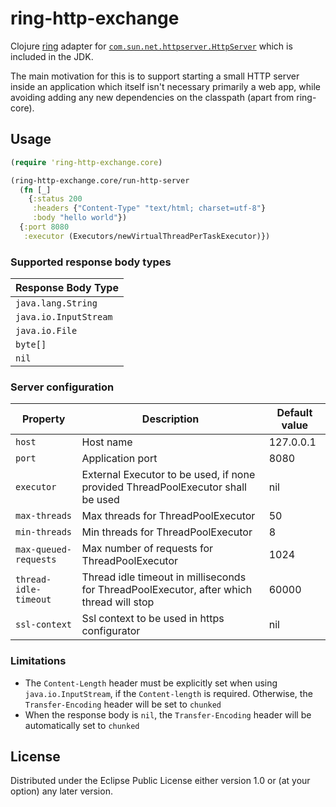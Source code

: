 # ring-http-exchange

Clojure [ring](https://github.com/ring-clojure/ring) adapter for
[
`com.sun.net.httpserver.HttpServer`](https://docs.oracle.com/javase/8/docs/jre/api/net/httpserver/spec/com/sun/net/httpserver/HttpServer.html)
which is included in the JDK.

The main motivation for this is to support starting a small HTTP
server inside an application which itself isn't necessary primarily a
web app, while avoiding adding any new dependencies on the classpath
(apart from ring-core).

## Usage

``` clojure
(require 'ring-http-exchange.core)

(ring-http-exchange.core/run-http-server
  (fn [_]
    {:status 200
     :headers {"Content-Type" "text/html; charset=utf-8"}
     :body "hello world"})
  {:port 8080
   :executor (Executors/newVirtualThreadPerTaskExecutor)})
```

### Supported response body types

| Response Body Type    | 
|-----------------------|
| `java.lang.String`    |
| `java.io.InputStream` |
| `java.io.File`        |
| `byte[]`              |
| `nil`                 |

### Server configuration

| Property              | Description                                                                              | Default value |
|-----------------------|------------------------------------------------------------------------------------------|---------------|
| `host`                | Host name                                                                                | 127.0.0.1     | 
| `port`                | Application port                                                                         | 8080          |
| `executor`            | External Executor to be used, if none provided  ThreadPoolExecutor shall be used         | nil           |
| `max-threads`         | Max threads for ThreadPoolExecutor                                                       | 50            |
| `min-threads`         | Min threads for ThreadPoolExecutor                                                       | 8             |
| `max-queued-requests` | Max number of requests for ThreadPoolExecutor                                            | 1024          |                                           
| `thread-idle-timeout` | Thread idle timeout in milliseconds for ThreadPoolExecutor, after which thread will stop | 60000         |
| `ssl-context`         | Ssl context to be used in https configurator                                             | nil           |

### Limitations

* The `Content-Length` header must be explicitly set when using `java.io.InputStream`, if the `Content-length` is
  required. Otherwise, the `Transfer-Encoding` header will be set to `chunked`
* When the response body is `nil`, the `Transfer-Encoding` header will be automatically set to `chunked`

## License

Distributed under the Eclipse Public License either version 1.0 or (at
your option) any later version.
